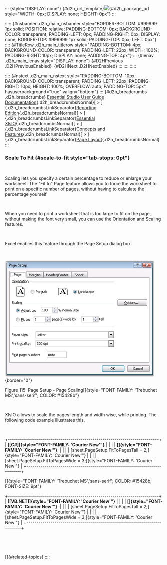 ::: {style="DISPLAY: none"}
[](ms-xhelp:///?Id=d2h_url_template){#d2h_url_template}![](!package_url!){#d2h_package_url style="WIDTH: 0px; DISPLAY: none; HEIGHT: 0px"}
:::

::::: {#nsbanner .d2h_main_nsbanner style="BORDER-BOTTOM: #999999 1px solid; POSITION: relative; PADDING-BOTTOM: 0px; BACKGROUND-COLOR: transparent; PADDING-LEFT: 0px; PADDING-RIGHT: 0px; DISPLAY: none; BORDER-TOP: #999999 1px solid; PADDING-TOP: 0px; LEFT: 0px"}
:::: {#TitleRow .d2h_main_titlerow style="PADDING-BOTTOM: 4px; BACKGROUND-COLOR: transparent; PADDING-LEFT: 22px; WIDTH: 100%; PADDING-RIGHT: 10px; DISPLAY: none; PADDING-TOP: 4px"}
::: {#ienav .d2h_main_ienav style="DISPLAY: none"}
[](ms-xhelp:///?Id=8fcf0a5d-48b1-450c-9b25-dd693297d9ed){#D2HPrevious .D2HPreviousEnabled}  [](ms-xhelp:///?Id=fe614d18-a6da-4e8b-8ef4-7503ed438c39){#D2HNext .D2HNextEnabled}
:::
::::
:::::

:::: {#nstext .d2h_main_nstext style="PADDING-BOTTOM: 10px; BACKGROUND-COLOR: transparent; PADDING-LEFT: 22px; PADDING-RIGHT: 10px; HEIGHT: 100%; OVERFLOW: auto; PADDING-TOP: 5px" hasuserbackground="true" valign="bottom"}
::: {#d2h_breadcrumbs .d2h_breadcrumbs}
[Essential Studio User Guide Documentation](ms-xhelp:///?Id=12457748-09e3-4d74-a240-8e049cedf030){.d2h_breadcrumbsNormal}[ \> ]{.d2h_breadcrumbsLinkSeparator}[Reporting Edition](ms-xhelp:///?Id=027aa5b6-6676-4f93-ad23-c20e8c45792e){.d2h_breadcrumbsNormal}[ \> ]{.d2h_breadcrumbsLinkSeparator}[Essential XlsIO](ms-xhelp:///?Id=b01a1b50-1d7d-40c0-bc83-af67e57c9005){.d2h_breadcrumbsNormal}[ \> ]{.d2h_breadcrumbsLinkSeparator}[Concepts and Features](ms-xhelp:///?Id=21b26556-5905-4ad9-90b4-40320db25faf){.d2h_breadcrumbsNormal}[ \> ]{.d2h_breadcrumbsLinkSeparator}[Page Layout](ms-xhelp:///?Id=76112122-6424-48ca-9508-d0a4eea9af2e){.d2h_breadcrumbsNormal}
:::

### Scale To Fit {#scale-to-fit style="tab-stops: 0pt"}

 

Scaling lets you specify a certain percentage to reduce or enlarge your worksheet. The \"Fit to\" Page feature allows you to force the worksheet to print on a specific number of pages, without having to calculate the percentage yourself.

 

When you need to print a worksheet that is too large to fit on the page, without making the font very small, you can use the Orientation and Scaling features.

 

Excel enables this feature through the Page Setup dialog box.

 

![](ImagesExt/image47_117.jpg){border="0"}

Figure 115: Page Setup - Page Scaling[]{style="FONT-FAMILY: 'Trebuchet MS','sans-serif'; COLOR: #15428b"}

 

XlsIO allows to scale the pages length and width wise, while printing. The following code example illustrates this.

 

+---------------------------------------------------------------------------+
| **[\[C#\]]{style="FONT-FAMILY: 'Courier New'"}**                          |
|                                                                           |
| **[]{style="FONT-FAMILY: 'Courier New'"}**                                |
|                                                                           |
| [sheet.PageSetup.FitToPagesTall = 2;]{style="FONT-FAMILY: 'Courier New'"} |
|                                                                           |
| [sheet.PageSetup.FitToPagesWide = 3;]{style="FONT-FAMILY: 'Courier New'"} |
+---------------------------------------------------------------------------+

[]{style="FONT-FAMILY: 'Trebuchet MS','sans-serif'; COLOR: #15428b; FONT-SIZE: 9pt"} 

+---------------------------------------------------------------------------+
| **[\[VB.NET\]]{style="FONT-FAMILY: 'Courier New'"}**                      |
|                                                                           |
| **[]{style="FONT-FAMILY: 'Courier New'"}**                                |
|                                                                           |
| [sheet.PageSetup.FitToPagesTall = 2;]{style="FONT-FAMILY: 'Courier New'"} |
|                                                                           |
| [sheet.PageSetup.FitToPagesWide = 3;]{style="FONT-FAMILY: 'Courier New'"} |
+---------------------------------------------------------------------------+

 

 

[]{#related-topics}
::::
